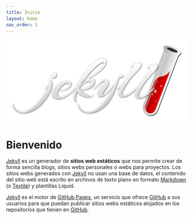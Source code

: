 ```yaml
---
title: Inicio
layout: home
nav_order: 1
---
```

![](./assets/images/jekyll_logo.png)
# Bienvenido
[Jekyll](https://jekyllrb.com/) es un generador de **sitios web estáticos** que nos permite crear de forma sencilla blogs, sitios webs personales o webs para proyectos. Los sitios webs generados con [Jekyll](https://jekyllrb.com/) no usan una base de datos, el contenido del sitio web está escrito en archivos de texto plano en formato [Markdown](https://daringfireball.net/projects/markdown/) (o [Textile](https://www.promptworks.com/textile)) y plantillas Liquid.

[Jekyll](https://jekyllrb.com/)  es el motor de [GitHub Pages](https://pages.github.com/), un servicio que ofrece [GitHub](https://pages.github.com/) a sus usuarios para que puedan publicar sitios webs estáticos alojados en los repositorios que tienen en [GitHub](https://pages.github.com/).